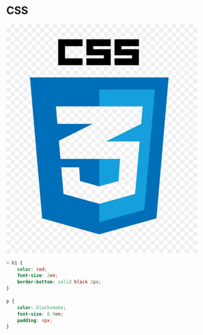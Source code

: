 # CSS 

![alt text](css.jpg)

``` CSS
> h1 { 
    color: red; 
    font-size: 2em; 
    border-bottom: solid black 2px; 
}

p {
    color: blacksmoke;
    font-size: 0.9em;
    padding: 4px;
}
```